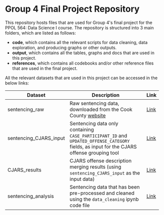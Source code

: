 # Group 4 Final Project Repository

This repository hosts files that are used for Group 4's final project for the PPOL 564: Data Science I course. The repository is structured into 3 main folders,
which are listed as follows:

* **code**, which contains all the relevant scripts for data cleaning, data exploration, and producing graphs or other outputs.
* **output**, which contains all the tables, graphs and docs that are used in this project.
* **references**, which contains all codebooks and/or other reference files that are used in the final project.  

All the relevant datasets that are used in this project can be accessed in the below links:

| Dataset      		 	 | Description			   																										   				| Link 																					    |
| ----------- 		 	 | ----------- 		   																											   				| ----------- 																		        |
| sentencing_raw      	 | Raw sentencing data, downloaded from the Cook County [website](https://datacatalog.cookcountyil.gov/Courts/Sentencing/tg8v-tm6u) 			| [Link](https://drive.google.com/file/d/1rpqfudNOPpYygSTDxxj0YWuHuPIwJ9NJ/view?usp=sharing)|
| sentencing_CJARS_input | Sentencing data only containing `CASE_PARTICIPANT_ID` and `UPDATED_OFFENSE_CATEGORY` fields, as input for the CJARS offense grouping tool	| [Link](https://drive.google.com/file/d/1s5Ak5mQAKK5wypSU-ewHCh8EvuaJ3QgZ/view?usp=sharing)| 
| CJARS_results          | CJARS offense description merging results (using `sentencing_CJARS_input` as the input data) 												| [Link](https://docs.google.com/spreadsheets/d/1s77pjaPH5UU6F42RAu-DwrxcOXhFAhIA/edit?usp=sharing&ouid=107979568222729103317&rtpof=true&sd=true)|
| sentencing_analysis 	 | Sentencing data that has been pre-processed and cleaned using the `data_cleaning` ipynb code file								   			| [Link](https://drive.google.com/file/d/1rxCJdUOBRAC366GC97ZktlvrDu6epGR1/view?usp=sharing)|
